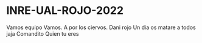 # INRE-UAL-ROJO-2022

Vamos equipo Vamos. A por los ciervos.
Dani rojo
Un dia os matare a todos jaja
Comandito
Quien tu eres
